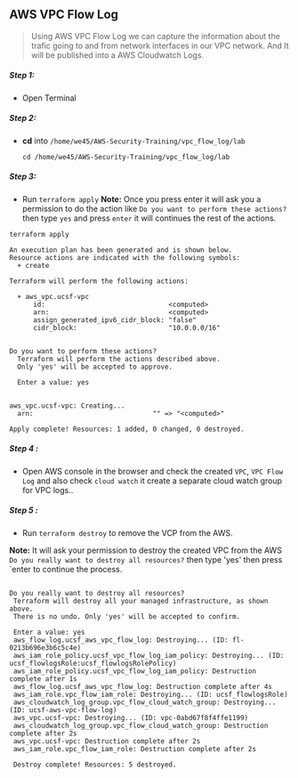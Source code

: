 ## AWS VPC Flow Log

>Using AWS VPC Flow Log we can capture the information about the trafic going to and from network 
interfaces in our VPC network. And It will be published into a AWS Cloudwatch Logs.


##### Step 1:

* Open Terminal

##### Step 2:

*  **cd** into  `/home/we45/AWS-Security-Training/vpc_flow_log/lab`

    ```commandline
    cd /home/we45/AWS-Security-Training/vpc_flow_log/lab
    ```

##### Step 3:

* Run `terraform apply`
**Note:** Once you press enter it will ask you a permission to do the action like `Do you want to perform these actions?`
then type `yes` and press `enter` it will continues the rest of the actions.
```commandline
terraform apply

An execution plan has been generated and is shown below.
Resource actions are indicated with the following symbols:
  + create

Terraform will perform the following actions:

  + aws_vpc.ucsf-vpc
      id:                               <computed>
      arn:                              <computed>
      assign_generated_ipv6_cidr_block: "false"
      cidr_block:                       "10.0.0.0/16"


Do you want to perform these actions?
  Terraform will perform the actions described above.
  Only 'yes' will be accepted to approve.

  Enter a value: yes
  
  
aws_vpc.ucsf-vpc: Creating...
  arn:                              "" => "<computed>"

Apply complete! Resources: 1 added, 0 changed, 0 destroyed.
```

##### Step 4 :

* Open AWS console in the browser and check the created `VPC`, `VPC Flow Log` and also check `cloud watch` it create a separate cloud watch group for VPC logs..

 ##### Step 5 :
 
 * Run `terraform destroy` to remove the VCP from the AWS.
 
 **Note:** It will ask your permission to destroy the created VPC from the AWS `Do you really want to destroy all resources?` then type 'yes' then press `enter
 to continue the process. 
 
 ```commandline
 
Do you really want to destroy all resources?
  Terraform will destroy all your managed infrastructure, as shown above.
  There is no undo. Only 'yes' will be accepted to confirm.

  Enter a value: yes
  aws_flow_log.ucsf_aws_vpc_flow_log: Destroying... (ID: fl-0213b696e3b6c5c4e)
  aws_iam_role_policy.ucsf_vpc_flow_log_iam_policy: Destroying... (ID: ucsf_flowlogsRole:ucsf_flowlogsRolePolicy)
  aws_iam_role_policy.ucsf_vpc_flow_log_iam_policy: Destruction complete after 1s
  aws_flow_log.ucsf_aws_vpc_flow_log: Destruction complete after 4s
  aws_iam_role.vpc_flow_iam_role: Destroying... (ID: ucsf_flowlogsRole)
  aws_cloudwatch_log_group.vpc_flow_cloud_watch_group: Destroying... (ID: ucsf-aws-vpc-flow-log)
  aws_vpc.ucsf-vpc: Destroying... (ID: vpc-0abd67f8f4ffe1199)
  aws_cloudwatch_log_group.vpc_flow_cloud_watch_group: Destruction complete after 2s
  aws_vpc.ucsf-vpc: Destruction complete after 2s
  aws_iam_role.vpc_flow_iam_role: Destruction complete after 2s

  Destroy complete! Resources: 5 destroyed.
```

